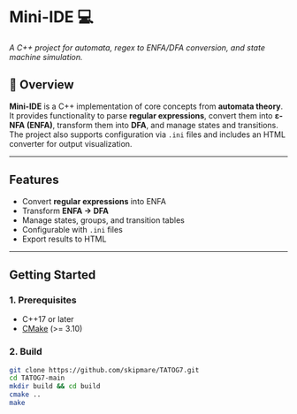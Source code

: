 # Mini-IDE 💻
*A C++ project for automata, regex to ENFA/DFA conversion, and state machine simulation.*

## 📖 Overview
**Mini-IDE** is a C++ implementation of core concepts from **automata theory**.  
It provides functionality to parse **regular expressions**, convert them into **ε-NFA (ENFA)**, transform them into **DFA**, and manage states and transitions.  
The project also supports configuration via `.ini` files and includes an HTML converter for output visualization.

---

## Features
- Convert **regular expressions** into ENFA  
- Transform **ENFA → DFA**  
- Manage states, groups, and transition tables  
- Configurable with `.ini` files  
- Export results to HTML  

---

## Getting Started

### 1. Prerequisites
- C++17 or later  
- [CMake](https://cmake.org/) (>= 3.10)  

### 2. Build
```bash
git clone https://github.com/skipmare/TATOG7.git
cd TATOG7-main
mkdir build && cd build
cmake ..
make
